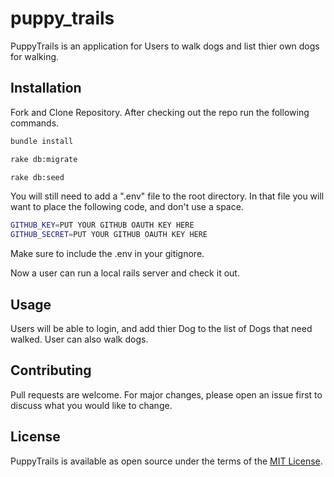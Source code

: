 # puppy_trails
PuppyTrails is an application for Users to walk dogs and list thier own dogs for walking. 



## Installation
Fork and Clone Repository. After checking out the repo run the following commands.

```zsh
bundle install
```

```zsh
rake db:migrate
```

```zsh
rake db:seed
```

You will still need to add a ".env" file to the root directory. In that file you will want to place the following code, and don't use a space.

```zsh
GITHUB_KEY=PUT YOUR GITHUB OAUTH KEY HERE
GITHUB_SECRET=PUT YOUR GITHUB OAUTH KEY HERE
```
Make sure to include the .env in your gitignore.

Now a user can run a local rails server and check it out.  

## Usage
Users will be able to login, and add thier Dog to the list of Dogs that need walked. User can also walk dogs. 

## Contributing
Pull requests are welcome. For major changes, please open an issue first to discuss what you would like to change.

## License
PuppyTrails is available as open source under the terms of the [MIT License](https://github.com/pbsmith82/puppy_trail/blob/master/LICENSE.md).